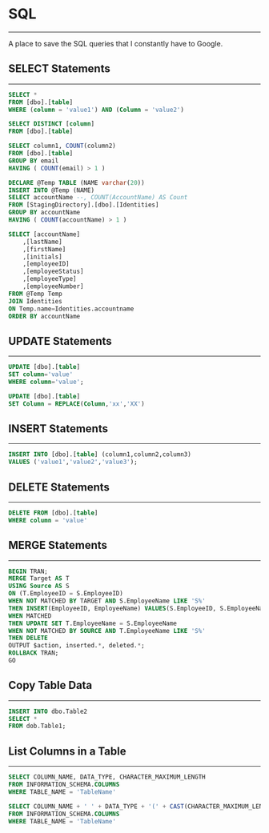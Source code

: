 # SQL

---

A place to save the SQL queries that I constantly have to Google.

## SELECT Statements

---

```sql
SELECT *
FROM [dbo].[table]
WHERE (column = 'value1') AND (Column = 'value2')
```

```sql
SELECT DISTINCT [column]
FROM [dbo].[table]
```

```sql
SELECT column1, COUNT(column2)
FROM [dbo].[table]
GROUP BY email
HAVING ( COUNT(email) > 1 )
```

```sql
DECLARE @Temp TABLE (NAME varchar(20))
INSERT INTO @Temp (NAME)
SELECT accountName --, COUNT(AccountName) AS Count
FROM [StagingDirectory].[dbo].[Identities]
GROUP BY accountName
HAVING ( COUNT(accountName) > 1 )
```

```sql
SELECT [accountName]
    ,[lastName]
    ,[firstName]
    ,[initials]
    ,[employeeID]
    ,[employeeStatus]
    ,[employeeType]
    ,[employeeNumber]
FROM @Temp Temp
JOIN Identities
ON Temp.name=Identities.accountname
ORDER BY accountName
```

## UPDATE Statements

---

```sql
UPDATE [dbo].[table]
SET column='value'
WHERE column='value';
```

```sql
UPDATE [dbo].[table]
SET Column = REPLACE(Column,'xx','XX')
```

## INSERT Statements

---

```sql
INSERT INTO [dbo].[table] (column1,column2,column3)
VALUES ('value1','value2','value3');
```

## DELETE Statements

---

```sql
DELETE FROM [dbo].[table]
WHERE column = 'value'
```

## MERGE Statements

---

```sql
BEGIN TRAN;
MERGE Target AS T
USING Source AS S
ON (T.EmployeeID = S.EmployeeID)
WHEN NOT MATCHED BY TARGET AND S.EmployeeName LIKE 'S%'
THEN INSERT(EmployeeID, EmployeeName) VALUES(S.EmployeeID, S.EmployeeName)
WHEN MATCHED
THEN UPDATE SET T.EmployeeName = S.EmployeeName
WHEN NOT MATCHED BY SOURCE AND T.EmployeeName LIKE 'S%'
THEN DELETE
OUTPUT $action, inserted.*, deleted.*;
ROLLBACK TRAN;
GO
```

## Copy Table Data

---

```sql
INSERT INTO dbo.Table2
SELECT *
FROM dob.Table1;
```

## List Columns in a Table

---

```sql
SELECT COLUMN_NAME, DATA_TYPE, CHARACTER_MAXIMUM_LENGTH
FROM INFORMATION_SCHEMA.COLUMNS
WHERE TABLE_NAME = 'TableName'
```

```sql
SELECT COLUMN_NAME + ' ' + DATA_TYPE + '(' + CAST(CHARACTER_MAXIMUM_LENGTH AS varchar) + ')' AS Columns
FROM INFORMATION_SCHEMA.COLUMNS
WHERE TABLE_NAME = 'TableName'
```
